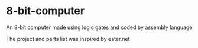 # 8-bit-computer
An 8-bit computer made using logic gates and coded by assembly language






The project and parts list was inspired by eater.net
